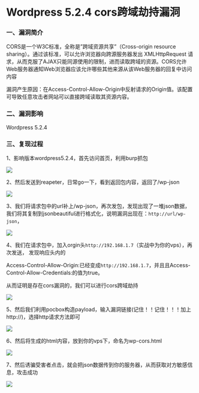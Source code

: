 # Wordpress 5.2.4 cors跨域劫持漏洞

### 一、漏洞简介

CORS是一个W3C标准，全称是”跨域资源共享”（Cross-origin resource sharing）。通过该标准，可以允许浏览器向跨源服务器发出 XMLHttpRequest 请求，从而克服了AJAX只能同源使用的限制，进而读取跨域的资源。CORS允许Web服务器通知Web浏览器应该允许哪些其他来源从该Web服务器的回复中访问内容

漏洞产生原因：在Access-Control-Allow-Origin中反射请求的Origin值。该配置可导致任意攻击者网站可以直接跨域读取其资源内容。

### 二、漏洞影响

Wordpress 5.2.4

### 三、复现过程

1、影响版本wordpress5.2.4，首先访问首页，利用burp抓包

![](images/15896402035172.png)


2、然后发送到reapeter，日常go一下，看到返回包内容，返回了/wp-json

![](images/15896402118285.png)


3、我们将请求包中的url补上/wp-json，再次发包，发现出现了一堆json数据，我们将其复制到jsonbeautiful进行格式化，说明漏洞出现在：`http://url/wp-json`，

![](images/15896402290190.png)


4、我们在请求包中，加入orgin头`http://192.168.1.7`（实战中为你的vps），再次发送， 发现响应头内的

Access-Control-Allow-Origin:已经变成`http://192.168.1.7`，并且且Access-Control-Allow-Credentials:的值为true。

从而证明是存在cors漏洞的，我们可以进行cors跨域劫持

![](images/15896402469887.png)


5、然后我们利用pocbox构造payload，输入漏洞链接(记住！！记住！！！加上http://)，选择http请求方法即可

![](images/15896402554551.png)


6、然后将生成的html内容，放到你的vps下，命名为wp-cors.html

![](images/15896402623946.png)


7、然后诱骗受害者点击，就会把json数据传到你的服务器，从而获取对方敏感信息，攻击成功

![](images/15896402717657.png)
